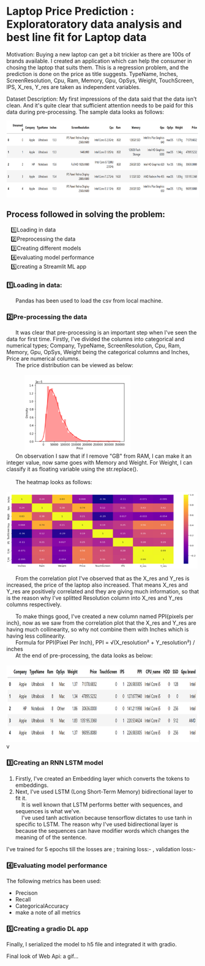 # Laptop Price Prediction : Exploratoratory data analysis and best line fit for Laptop data

Motivation:
  Buying a new laptop can get a bit trickier as there are 100s of brands available. I created an application which can help the consumer in chosing the laptop that suits them.
  This is a regression problem, and the prediction is done on the price as title suggests. TypeName, Inches, ScreenResolution, Cpu, Ram, Memory, Gpu, OpSys, Weight, TouchScreen, 
  IPS, X_res, Y_res are taken as independent variables.
  
Dataset Description:
  My first impressions of the data said that the data isn't clean. And it's quite clear that sufficient attention needs to be paid for this data during pre-processing.
  The sample data looks as follows:<br/>
  
  <img src="https://github.com/ferozqureshi/Laptop-Price-Prediction/blob/main/headlaptop.png" height="200" /> <br/>

## Process followed in solving the problem:
&nbsp; &nbsp;1️⃣Loading in data <br/> 
&nbsp; &nbsp;2️⃣Preprocessing the data <br/> 
&nbsp; &nbsp;3️⃣Creating different models <br/> 
&nbsp; &nbsp;4️⃣evaluating model performance <br/> 
&nbsp; &nbsp;5️⃣creating a Streamlit ML app
	
	
### 1️⃣Loading in data:
&nbsp; &nbsp;&nbsp; &nbsp;Pandas has been used to load the csv from local machine.
### 2️⃣Pre-processing the data
&nbsp; &nbsp;&nbsp; &nbsp;It was clear that pre-processing is an important step when I've seen the data for first time. Firstly, I've divided the columns into
categorical and numerical types; Company, TypeName, ScreenResolution, Cpu, Ram, Memory, Gpu, OpSys, Weight being the categorical columns and Inches, Price are 
numerical columns.<br/>
&nbsp; &nbsp;&nbsp; &nbsp;The price distribution can be viewed as below: <br/><br/>
&nbsp; &nbsp;&nbsp; &nbsp;&nbsp; &nbsp;&nbsp; &nbsp;<img src="https://github.com/ferozqureshi/Laptop-Price-Prediction/blob/main/price_distribution.png" height="200" /><br/>
&nbsp; &nbsp;&nbsp; &nbsp;On observation I saw that if I remove "GB" from RAM, I can 
make it an integer value, now same goes with Memory and Weight. For Weight, I can classify it as floating variable
using the str.replace().<br/>
 <br/>
&nbsp; &nbsp;&nbsp; &nbsp;The heatmap looks as follows:<br/>
&nbsp; &nbsp;&nbsp; &nbsp;&nbsp; &nbsp;&nbsp; &nbsp;<img src="https://github.com/ferozqureshi/Laptop-Price-Prediction/blob/main/heatmap2.png" height="200" width="500" /><br/>


&nbsp; &nbsp;&nbsp; &nbsp;From the correlation plot I've observed that as the X_res and Y_res is increased, the price of the laptop also increased. That means X_res and Y_res are positively correlated and they are giving much information, so that is the reason why I've splitted Resolution column into X_res and Y_res columns respectively. <br/>

&nbsp; &nbsp;&nbsp; &nbsp;To make things good, I've created a new column named PPI{pixels per inch}, now as we saw from the correlation plot that the X_res and Y_res are having much collinearity, so why not combine them with Inches which is having less collinearity. <br/>
&nbsp; &nbsp;&nbsp; &nbsp;Formula for PPI(Pixel Per Inch), PPI = √(X_resolution² + Y_resolution²) / inches <br/>
&nbsp; &nbsp;&nbsp; &nbsp;At the end of pre-processing, the data looks as below: <br/>
&nbsp; &nbsp;&nbsp; &nbsp;<img src="https://github.com/ferozqureshi/Laptop-Price-Prediction/blob/main/data_after_preprocessing.png" height="200" /> <br/>v




### 3️⃣Creating an RNN LSTM model
1) Firstly, I've created an Embedding layer which converts the tokens to embeddings.<br/>
2) Next, I've used LSTM (Long Short-Term Memory) bidirectional layer to fit it.<br/>
&nbsp;&nbsp;&nbsp;&nbsp;It is well known that LSTM performs better with
sequences, and sequences is what we've. <br/>
&nbsp;&nbsp;&nbsp;&nbsp;I've used tanh activation because tensorflow dictates to use tanh in specific to LSTM.
 The reason why I've used bidirectional layer is because 
 the sequences can have modifier words which changes the meaning of
of the sentence.

I've trained for 5 epochs till the losses are ; training loss:-  , validation loss:-



### 4️⃣Evaluating model performance
The following metrics has been used:<br/>
   - Precison
   - Recall
   - CategoricalAccuracy
   - make a note of all metrics

### 5️⃣Creating a gradio DL app
Finally, I serialized the model to h5 file
and integrated it with gradio.

Final look of Web Api: a gif...
  
